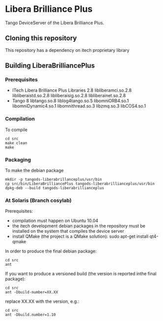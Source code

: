 Libera Brilliance Plus
======================

Tango DeviceServer of the Libera Brilliance Plus.

Cloning this repository
-----------------------

This repository has a dependency on itech proprietary library 


Building LiberaBrilliancePlus
-----------------------------

### Prerequisites
- ITech Libera Brilliance Plus Libraries 2.8
	libliberamci.so.2.8
	libliberaistd.so.2.8
	libliberaisig.so.2.8
	libliberainet.so.2.8
- Tango 8
	libtango.so.8
	liblog4tango.so.5
	libomniORB4.so.1
	libomniDynamic4.so.1
	libomnithread.so.3
	libzmq.so.3
	libCOS4.so.1


### Compilation
To compile
``` shell
cd src
make clean
make
```

### Packaging
To make the debian package
``` shell
mkdir -p tangods-liberabrillanceplus/usr/bin
cp src/bin/LiberaBrilliancePlus tangods-liberabrillianceplus/usr/bin
dpkg-deb --build tangods-liberabrillianceplus
```
### At Solaris (Branch cosylab)
Prerequisites:

- compilation must happen on Ubuntu 10.04
- the itech development debian packages in the repository must be installed on the system that compiles the device server
- install QMake (the project is a QMake solution): sudo apt-get install qt4-qmake

In order to produce the final debian package:

    cd src
    ant

If you want to produce a versioned build (the version is reported inthe final package):

    cd src
    ant -Dbuild-number=XX.XX

replace XX.XX with the version, e.g.:

    cd src
    ant -Dbuild.number=1.10




